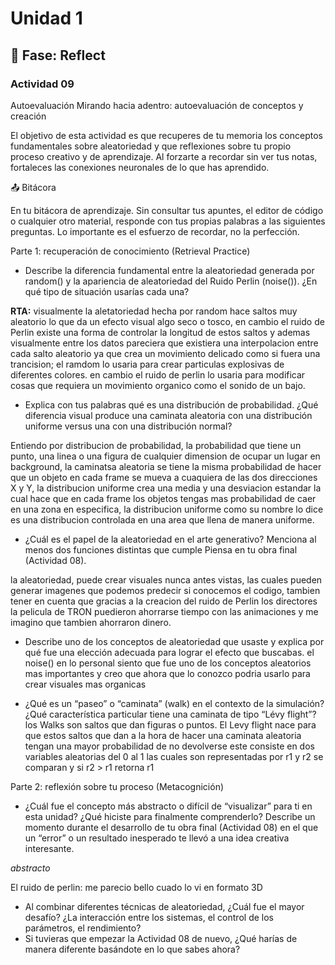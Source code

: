 # Unidad 1

## 🤔 Fase: Reflect

### Actividad 09
Autoevaluación
Mirando hacia adentro: autoevaluación de conceptos y creación

El objetivo de esta actividad es que recuperes de tu memoria los conceptos fundamentales sobre aleatoriedad y que reflexiones sobre tu propio proceso creativo y de aprendizaje. Al forzarte a recordar sin ver tus notas, fortaleces las conexiones neuronales de lo que has aprendido.

📤 Bitácora

En tu bitácora de aprendizaje. Sin consultar tus apuntes, el editor de código o cualquier otro material, responde con tus propias palabras a las siguientes preguntas. Lo importante es el esfuerzo de recordar, no la perfección.

Parte 1: recuperación de conocimiento (Retrieval Practice)

* Describe la diferencia fundamental entre la aleatoriedad generada por random() y la apariencia de aleatoriedad del Ruido Perlin (noise()). ¿En qué tipo de situación usarías cada una?

**RTA:** visualmente la aletatoriedad hecha por random hace saltos muy aleatorio lo que da un efecto visual algo seco o tosco, en cambio el ruido de Perlin existe una forma de controlar la longitud de estos saltos y ademas visualmente entre los datos pareciera que existiera una interpolacion entre cada salto aleatorio ya que crea un movimiento delicado como si fuera una trancision; el ramdom lo usaria para crear particulas explosivas de diferentes colores. en cambio el ruido de perlin lo usaria para modificar cosas que requiera un movimiento organico como el sonido de un bajo.

* Explica con tus palabras qué es una distribución de probabilidad. ¿Qué diferencia visual produce una caminata aleatoria con una distribución uniforme versus una con una distribución normal?

Entiendo por distribucion de probabilidad, la probabilidad que tiene un punto, una linea o una figura de cualquier dimension de ocupar un lugar en background, la caminatsa aleatoria se tiene la misma probabilidad de hacer que un objeto en cada frame se mueva a cuaquiera de las dos direcciones X y Y, la distribucion uniforme crea una media y una desviacion estandar la cual hace que en cada frame los objetos tengas mas probabilidad de caer en una zona en especifica, la distribucion uniforme como su nombre lo dice es una distribucion controlada en una area que llena de manera uniforme.


* ¿Cuál es el papel de la aleatoriedad en el arte generativo? Menciona al menos dos funciones distintas que cumple
Piensa en tu obra final (Actividad 08).

la aleatoriedad, puede crear visuales nunca antes vistas, las cuales pueden generar imagenes que podemos predecir si conocemos el codigo, tambien tener en cuenta que gracias a la creacion del ruido de Perlin los directores la pelicula de TRON puedieron ahorrarse tiempo con las animaciones y me imagino que tambien ahorraron dinero.

* Describe uno de los conceptos de aleatoriedad que usaste y explica por qué fue una elección adecuada para lograr el efecto que buscabas.
  el noise() en lo personal siento que fue uno de los conceptos aleatorios mas importantes y creo que ahora que lo conozco podria usarlo para crear visuales mas organicas
  
* ¿Qué es un “paseo” o “caminata” (walk) en el contexto de la simulación? ¿Qué característica particular tiene una caminata de tipo “Lévy flight”?
los Walks son saltos que dan figuras o puntos. El Levy flight nace para que estos saltos que dan a la hora de hacer una caminata aleatoria tengan una mayor probabilidad de no devolverse este consiste en dos variables aleatorias del 0 al 1 las cuales son representadas por r1 y r2 se comparan y si r2 > r1 retorna r1

Parte 2: reflexión sobre tu proceso (Metacognición)

* ¿Cuál fue el concepto más abstracto o difícil de “visualizar” para ti en esta unidad? ¿Qué hiciste para finalmente comprenderlo?
Describe un momento durante el desarrollo de tu obra final (Actividad 08) en el que un “error” o un resultado inesperado te llevó a una idea creativa interesante.



*abstracto*

El ruido de perlin: me parecio bello cuado lo vi en formato 3D


* Al combinar diferentes técnicas de aleatoriedad, ¿Cuál fue el mayor desafío? ¿La interacción entre los sistemas, el control de los parámetros, el rendimiento?
* Si tuvieras que empezar la Actividad 08 de nuevo, ¿Qué harías de manera diferente basándote en lo que sabes ahora?
